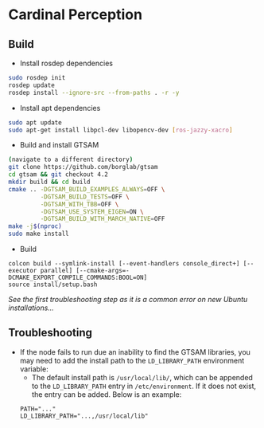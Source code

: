 # Cardinal Perception

## Build

* Install rosdep dependencies
```bash
sudo rosdep init
rosdep update
rosdep install --ignore-src --from-paths . -r -y
```
* Install apt dependencies
```bash
sudo apt update
sudo apt-get install libpcl-dev libopencv-dev [ros-jazzy-xacro]
```
* Build and install GTSAM
```bash
(navigate to a different directory)
git clone https://github.com/borglab/gtsam
cd gtsam && git checkout 4.2
mkdir build && cd build
cmake .. -DGTSAM_BUILD_EXAMPLES_ALWAYS=OFF \
         -DGTSAM_BUILD_TESTS=OFF \
         -DGTSAM_WITH_TBB=OFF \
         -DGTSAM_USE_SYSTEM_EIGEN=ON \
         -DGTSAM_BUILD_WITH_MARCH_NATIVE=OFF
make -j$(nproc)
sudo make install
```
* Build
```
colcon build --symlink-install [--event-handlers console_direct+] [--executor parallel] [--cmake-args=-DCMAKE_EXPORT_COMPILE_COMMANDS:BOOL=ON]
source install/setup.bash
```

*See the first troubleshooting step as it is a common error on new Ubuntu installations...*

## Troubleshooting

* If the node fails to run due an inability to find the GTSAM libraries, you may need to add the install path to the `LD_LIBRARY_PATH` environment variable:
    * The default install path is `/usr/local/lib/`, which can be appended to the `LD_LIBRARY_PATH` entry in `/etc/environment`. If it does not exist, the entry can be added. Below is an example:
    ```
    PATH="..."
    LD_LIBRARY_PATH="...,/usr/local/lib"
    ```

